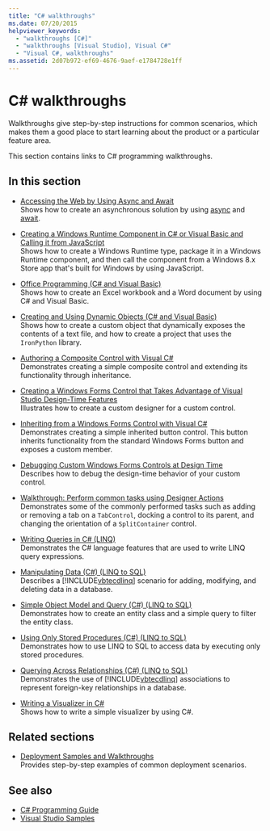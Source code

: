 ```yaml
---
title: "C# walkthroughs"
ms.date: 07/20/2015
helpviewer_keywords:
  - "walkthroughs [C#]"
  - "walkthroughs [Visual Studio], Visual C#"
  - "Visual C#, walkthroughs"
ms.assetid: 2d07b972-ef69-4676-9aef-e1784728e1ff
---
```

# C# walkthroughs

Walkthroughs give step-by-step instructions for common scenarios, which makes them a good place to start learning about the product or a particular feature area.

 This section contains links to C# programming walkthroughs.

## In this section

- [Accessing the Web by Using Async and Await](./programming-guide/concepts/async/walkthrough-accessing-the-web-by-using-async-and-await.md)\
  Shows how to create an asynchronous solution by using [async](./language-reference/keywords/async.md) and [await](./language-reference/operators/await.md).

- [Creating a Windows Runtime Component in C# or Visual Basic and Calling it from JavaScript](/windows/uwp/winrt-components/walkthrough-creating-a-simple-windows-runtime-component-and-calling-it-from-javascript)\
  Shows how to create a Windows Runtime type, package it in a Windows Runtime component, and then call the component from a Windows 8.x Store app that's built for Windows by using JavaScript.

- [Office Programming (C# and Visual Basic)](./programming-guide/interop/walkthrough-office-programming.md)\
  Shows how to create an Excel workbook and a Word document by using C# and Visual Basic.

- [Creating and Using Dynamic Objects (C# and Visual Basic)](./programming-guide/types/walkthrough-creating-and-using-dynamic-objects.md)\
  Shows how to create a custom object that dynamically exposes the contents of a text file, and how to create a project that uses the `IronPython` library.

- [Authoring a Composite Control with Visual C#](../framework/winforms/controls/walkthrough-authoring-a-composite-control-with-visual-csharp.md)\
  Demonstrates creating a simple composite control and extending its functionality through inheritance.

- [Creating a Windows Forms Control that Takes Advantage of Visual Studio Design-Time Features](../framework/winforms/controls/creating-a-wf-control-design-time-features.md)\
  Illustrates how to create a custom designer for a custom control.

- [Inheriting from a Windows Forms Control with Visual C#](../framework/winforms/controls/walkthrough-inheriting-from-a-windows-forms-control-with-visual-csharp.md)\
  Demonstrates creating a simple inherited button control. This button inherits functionality from the standard Windows Forms button and exposes a custom member.

- [Debugging Custom Windows Forms Controls at Design Time](../framework/winforms/controls/walkthrough-debugging-custom-windows-forms-controls-at-design-time.md)\
  Describes how to debug the design-time behavior of your custom control.

- [Walkthrough: Perform common tasks using Designer Actions](../framework/winforms/controls/perform-common-tasks-design-actions.md)\
  Demonstrates some of the commonly performed tasks such as adding or removing a tab on a `TabControl`, docking a control to its parent, and changing the orientation of a `SplitContainer` control.

- [Writing Queries in C# (LINQ)](./programming-guide/concepts/linq/walkthrough-writing-queries-linq.md)\
  Demonstrates the C# language features that are used to write LINQ query expressions.

- [Manipulating Data (C#) (LINQ to SQL)](../framework/data/adonet/sql/linq/walkthrough-manipulating-data-csharp.md)\
  Describes a [!INCLUDE[vbtecdlinq](~/includes/vbtecdlinq-md.md)] scenario for adding, modifying, and deleting data in a database.

- [Simple Object Model and Query (C#) (LINQ to SQL)](../framework/data/adonet/sql/linq/walkthrough-simple-object-model-and-query-csharp.md)\
  Demonstrates how to create an entity class and a simple query to filter the entity class.

- [Using Only Stored Procedures (C#) (LINQ to SQL)](../framework/data/adonet/sql/linq/walkthrough-using-only-stored-procedures-csharp.md)\
  Demonstrates how to use LINQ to SQL to access data by executing only stored procedures.

- [Querying Across Relationships (C#) (LINQ to SQL)](../framework/data/adonet/sql/linq/walkthrough-querying-across-relationships-csharp.md)\
  Demonstrates the use of [!INCLUDE[vbtecdlinq](~/includes/vbtecdlinq-md.md)] associations to represent foreign-key relationships in a database.

- [Writing a Visualizer in C#](/visualstudio/debugger/walkthrough-writing-a-visualizer-in-csharp)\
  Shows how to write a simple visualizer by using C#.

## Related sections

- [Deployment Samples and Walkthroughs](/visualstudio/deployment/clickonce-deployment-samples-and-walkthroughs)\
  Provides step-by-step examples of common deployment scenarios.

## See also

- [C# Programming Guide](./programming-guide/index.md)
- [Visual Studio Samples](/visualstudio/ide/visual-studio-ide)
